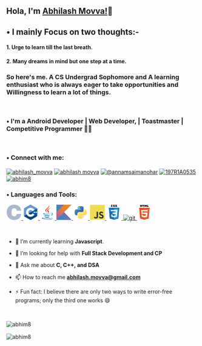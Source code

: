 ## Hola, I'm [Abhilash Movva!](https://github.com/abhim8)👋
<p align=left> 
  <h2>• I mainly Focus on two thoughts:-</h2>
    <h4>1. Urge to learn till the last breath.</h4>
    <h4>2. Many dreams in mind but one step at a time.</h4>
  <h3>So here's me. A CS Undergrad Sophomore and A learning enthusiast who is always eager to take opportunities and Willingness to learn a lot of things.</h3>
</p>
<br>
<p align=left> <h3>• I'm a Android Developer | Web Developer, | Toastmaster | Competitive Programmer 👨‍💻 </h3> </p>
<br>

<h3 align="left">• Connect with me:</h3>
<p align="left">
<a href="https://twitter.com/abhilash_movva" target="blank"><img align="center" src="https://cdn.jsdelivr.net/npm/simple-icons@3.0.1/icons/twitter.svg" alt="abhilash_movva" height="30" width="40" /></a>
<a href="https://linkedin.com/in/abhilash-movva-b979791a1" target="blank"><img align="center" src="https://cdn.jsdelivr.net/npm/simple-icons@3.0.1/icons/linkedin.svg" alt="abhilash movva" height="30" width="40" /></a>
<a href="https://medium.com/@annamsaimanohar" target="blank"><img align="center" src="https://cdn.jsdelivr.net/npm/simple-icons@3.0.1/icons/medium.svg" alt="@annamsaimanohar" height="30" width="40" /></a>
<!-- <a href="http://abhilashmovva.tech/"> <img align="center" alt="Abhilash Movva | PortfolioWebsite" width="40" height="30" src="https://www.flaticon.com/svg/static/icons/svg/3108/3108236.svg" /> -->
</a>
<a href="https://www.hackerrank.com/197R1A0535" target="blank"><img align="center" src="https://cdn.jsdelivr.net/npm/simple-icons@3.0.1/icons/hackerrank.svg" alt="197R1A0535" height="30" width="40" /></a>
<a href="https://dev.to/abhim8" target="blank"><img align="center" src="https://d2fltix0v2e0sb.cloudfront.net/dev-badge.svg" alt="abhim8" height="30" width="40" /></a>
</p>


<h3 align="left">• Languages and Tools:</h3>
<p align="left"> <a href="https://www.cprogramming.com/" target="_blank"> <img src="https://raw.githubusercontent.com/devicons/devicon/master/icons/c/c-original.svg" alt="c" width="40" height="40"/> </a>
  <a href="https://isocpp.org/" target="_blank"> <img src="https://raw.githubusercontent.com/devicons/devicon/master/icons/cplusplus/cplusplus-original.svg" alt="cplusplus" width="40" height="40"/> </a>
  <a href="https://www.java.com" target="_blank"> <img src="https://raw.githubusercontent.com/devicons/devicon/master/icons/java/java-original.svg" alt="java" width="40" height="40"/> </a> 
<!--   <a href="https://www.mysql.com/" target="_blank"> <img src="https://raw.githubusercontent.com/devicons/devicon/master/icons/mysql/mysql-original-wordmark.svg" alt="mysql" width="40" height="40"/> </a> -->
  <a href="https://kotlinlang.org/" target="_blank"> <img src="https://raw.githubusercontent.com/devicons/devicon/master/icons/kotlin/kotlin-original.svg" alt="kotlin" width="40" height="40"/> </a>
  <a href="https://www.python.org/" target="_blank"> <img src="https://raw.githubusercontent.com/devicons/devicon/master/icons/python/python-original.svg" alt="python" width="40" height="40"/> </a>
  <a href="https://www.javascript.com/" target="_blank"> <img src="https://raw.githubusercontent.com/devicons/devicon/master/icons/javascript/javascript-original.svg" alt="Js" width="40" height="40"/> </a>
  <a href="https://www.w3schools.com/css/" target="_blank"> <img src="https://raw.githubusercontent.com/devicons/devicon/master/icons/css3/css3-original-wordmark.svg" alt="css3" width="40" height="40"/> </a>
  <a href="https://git-scm.com/" target="_blank"> <img src="https://www.vectorlogo.zone/logos/git-scm/git-scm-icon.svg" alt="git" width="40" height="40"/> </a> <a href="https://www.w3.org/html/" target="_blank"> <img src="https://raw.githubusercontent.com/devicons/devicon/master/icons/html5/html5-original-wordmark.svg" alt="html5" width="40" height="40"/> </a>
</p>

<br/>

<!-- <img align="right" alt="Coding" width="400" src="https://raw.githubusercontent.com/saimanoharhm/saimanoharhm/main/coding.webp"> -->

<!-- 👯 I’m looking to collaborate on -->
- 🌱 I’m currently learning **Javascript**.
- 🤝 I’m looking for help with **Full Stack Development and CP**
- 💬 Ask me about **C, C++, and DSA**
- 📫 How to reach me **abhilash.movva@gmail.com**

- ⚡ Fun fact: I believe there are only two ways to write error-free programs; only the third one works 😄 

<br>

<p> <img align="center" src="https://github-readme-stats.vercel.app/api/top-langs?username=abhim8&show_icons=true&locale=en&layout=compact" alt="abhim8" /></p>

<p> <img align="center" src="https://github-readme-stats.vercel.app/api?username=abhim8&show_icons=true&locale=en" alt="abhim8" /></p>

<!-- <p> <img src="https://github-readme-stats.vercel.app/api?username=abhim8&&show_icons=true&title_color=ffffff&icon_color=bb2acf&text_color=daf7dc&bg_color=191919"> </p> -->

<!-- <p> <img align="center" src="https://github-readme-streak-stats.herokuapp.com/?user=abhim8&" alt="abhim8" /></p> -->
<br>


